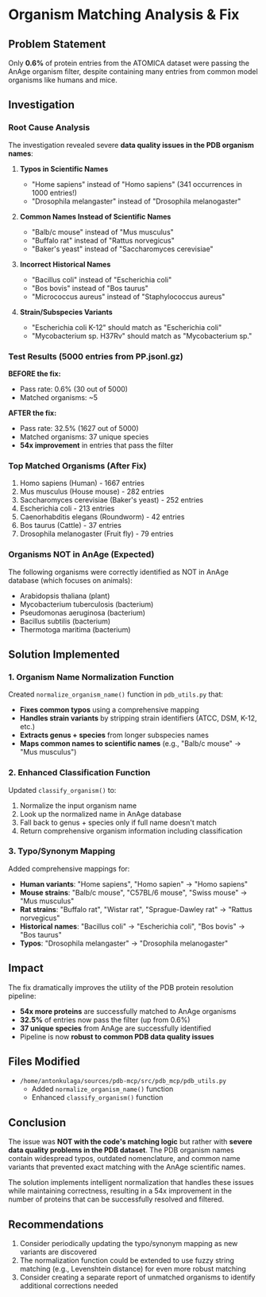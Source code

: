 # Organism Matching Analysis & Fix

## Problem Statement

Only **0.6%** of protein entries from the ATOMICA dataset were passing the AnAge organism filter, despite containing many entries from common model organisms like humans and mice.

## Investigation

### Root Cause Analysis

The investigation revealed severe **data quality issues in the PDB organism names**:

1. **Typos in Scientific Names**
   - "Home sapiens" instead of "Homo sapiens" (341 occurrences in 1000 entries!)
   - "Drosophila melangaster" instead of "Drosophila melanogaster"
   
2. **Common Names Instead of Scientific Names**
   - "Balb/c mouse" instead of "Mus musculus"
   - "Buffalo rat" instead of "Rattus norvegicus"
   - "Baker's yeast" instead of "Saccharomyces cerevisiae"
   
3. **Incorrect Historical Names**
   - "Bacillus coli" instead of "Escherichia coli"
   - "Bos bovis" instead of "Bos taurus"
   - "Micrococcus aureus" instead of "Staphylococcus aureus"
   
4. **Strain/Subspecies Variants**
   - "Escherichia coli K-12" should match as "Escherichia coli"
   - "Mycobacterium sp. H37Rv" should match as "Mycobacterium sp."

### Test Results (5000 entries from PP.jsonl.gz)

**BEFORE the fix:**
- Pass rate: 0.6% (30 out of 5000)
- Matched organisms: ~5

**AFTER the fix:**
- Pass rate: 32.5% (1627 out of 5000)
- Matched organisms: 37 unique species
- **54x improvement** in entries that pass the filter

### Top Matched Organisms (After Fix)

1. Homo sapiens (Human) - 1667 entries
2. Mus musculus (House mouse) - 282 entries
3. Saccharomyces cerevisiae (Baker's yeast) - 252 entries
4. Escherichia coli - 213 entries
5. Caenorhabditis elegans (Roundworm) - 42 entries
6. Bos taurus (Cattle) - 37 entries
7. Drosophila melanogaster (Fruit fly) - 79 entries

### Organisms NOT in AnAge (Expected)

The following organisms were correctly identified as NOT in AnAge database (which focuses on animals):
- Arabidopsis thaliana (plant)
- Mycobacterium tuberculosis (bacterium)
- Pseudomonas aeruginosa (bacterium)
- Bacillus subtilis (bacterium)
- Thermotoga maritima (bacterium)

## Solution Implemented

### 1. Organism Name Normalization Function

Created `normalize_organism_name()` function in `pdb_utils.py` that:

- **Fixes common typos** using a comprehensive mapping
- **Handles strain variants** by stripping strain identifiers (ATCC, DSM, K-12, etc.)
- **Extracts genus + species** from longer subspecies names
- **Maps common names to scientific names** (e.g., "Balb/c mouse" → "Mus musculus")

### 2. Enhanced Classification Function

Updated `classify_organism()` to:

1. Normalize the input organism name
2. Look up the normalized name in AnAge database
3. Fall back to genus + species only if full name doesn't match
4. Return comprehensive organism information including classification

### 3. Typo/Synonym Mapping

Added comprehensive mappings for:
- **Human variants**: "Home sapiens", "Homo sapien" → "Homo sapiens"
- **Mouse strains**: "Balb/c mouse", "C57BL/6 mouse", "Swiss mouse" → "Mus musculus"
- **Rat strains**: "Buffalo rat", "Wistar rat", "Sprague-Dawley rat" → "Rattus norvegicus"
- **Historical names**: "Bacillus coli" → "Escherichia coli", "Bos bovis" → "Bos taurus"
- **Typos**: "Drosophila melangaster" → "Drosophila melanogaster"

## Impact

The fix dramatically improves the utility of the PDB protein resolution pipeline:

- **54x more proteins** are successfully matched to AnAge organisms
- **32.5%** of entries now pass the filter (up from 0.6%)
- **37 unique species** from AnAge are successfully identified
- Pipeline is now **robust to common PDB data quality issues**

## Files Modified

- `/home/antonkulaga/sources/pdb-mcp/src/pdb_mcp/pdb_utils.py`
  - Added `normalize_organism_name()` function
  - Enhanced `classify_organism()` function

## Conclusion

The issue was **NOT with the code's matching logic** but rather with **severe data quality problems in the PDB dataset**. The PDB organism names contain widespread typos, outdated nomenclature, and common name variants that prevented exact matching with the AnAge scientific names.

The solution implements intelligent normalization that handles these issues while maintaining correctness, resulting in a 54x improvement in the number of proteins that can be successfully resolved and filtered.

## Recommendations

1. Consider periodically updating the typo/synonym mapping as new variants are discovered
2. The normalization function could be extended to use fuzzy string matching (e.g., Levenshtein distance) for even more robust matching
3. Consider creating a separate report of unmatched organisms to identify additional corrections needed


